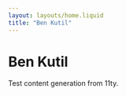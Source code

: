 ```yaml
---
layout: layouts/home.liquid
title: "Ben Kutil"
---
```

# Ben Kutil
Test content generation from 11ty.